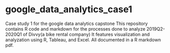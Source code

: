 # google_data_analytics_case1
Case study 1 for the google data analytics capstone
This repository contains R code and markdown for the processes done to analyze 2019Q2-2020Q1 of Divvy(a bike rental company)
It features visualization and analyzation using R, Tableau, and Excel.
All documented in a R markdown pdf.
